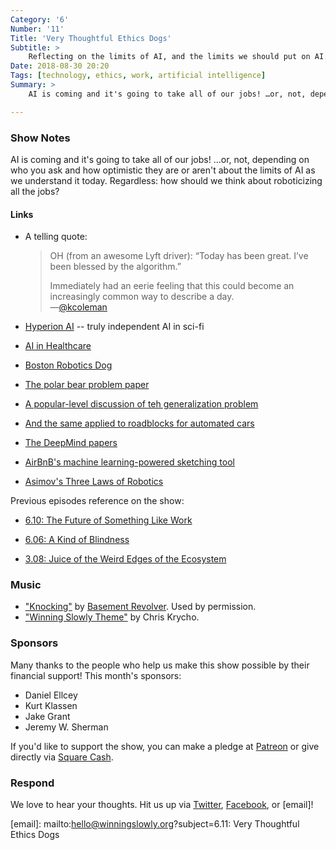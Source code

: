 ```yaml
---
Category: '6'
Number: '11'
Title: 'Very Thoughtful Ethics Dogs'
Subtitle: >
    Reflecting on the limits of AI, and the limits we should put on AI.
Date: 2018-08-30 20:20
Tags: [technology, ethics, work, artificial intelligence]
Summary: >
    AI is coming and it's going to take all of our jobs! …or, not, depending on who you ask and how optimistic they are or aren't about the limits of AI as we understand it today. Regardless: how should we think about roboticizing all the jobs?

---
```


### Show Notes

AI is coming and it's going to take all of our jobs! …or, not, depending on who you ask and how optimistic they are or aren't about the limits of AI as we understand it today. Regardless: how should we think about roboticizing all the jobs?

#### Links

- A telling quote:

    > OH (from an awesome Lyft driver): “Today has been great. I’ve been blessed by the algorithm.”
    > 
    > Immediately had an eerie feeling that this could become an increasingly common way to describe a day.  
    > —[@kcoleman](https://twitter.com/kcoleman/status/974495158841499648)

- [Hyperion AI](http://www.roughtype.com/?p=8325) -- truly independent AI in sci-fi

- [AI in Healthcare](https://asunow.asu.edu/20180402-solutions-asu-local-experts-future-ai-health-care)

- [Boston Robotics Dog](https://www.youtube.com/watch?v=M8YjvHYbZ9w)

- [The polar bear problem paper](https://arxiv.org/abs/1805.12177)

- [A popular-level discussion of teh generalization problem](https://blog.usejournal.com/ai-roadblock-generalisation-error-a6a337bc7d52)

- [And the same applied to roadblocks for automated cars](https://www.theverge.com/2018/7/3/17530232/self-driving-ai-winter-full-autonomy-waymo-tesla-uber)

- [The DeepMind papers](https://deepmind.com/research/publications/)

- [AirBnB's machine learning-powered sketching tool](https://airbnb.design/sketching-interfaces/)

- [Asimov's Three Laws of Robotics](https://en.wikipedia.org/wiki/Three_Laws_of_Robotics)

Previous episodes reference on the show:

- [6.10: The Future of Something Like Work](https://winningslowly.org/6.10/)

- [6.06: A Kind of Blindness](https://winningslowly.org/6.06/)

- [3.08: Juice of the Weird Edges of the Ecosystem](https://winningslowly.org/3.08/)

### Music

- ["Knocking"](https://basementrevolver.bandcamp.com/track/knocking) by [Basement Revolver](https://www.basementrevolver.com). Used by permission.
- ["Winning Slowly Theme"](https://soundcloud.com/chriskrycho/winning-slowly) by Chris Krycho. 

### Sponsors

Many thanks to the people who help us make this show possible by their financial support! This month's sponsors:

- Daniel Ellcey
- Kurt Klassen
- Jake Grant
- Jeremy W. Sherman

If you'd like to support the show, you can make a pledge at [Patreon] or give
directly via [Square Cash].

[Patreon]: https://www.patreon.com/winningslowly
[Square Cash]: https://cash.me/$winningslowly


### Respond

We love to hear your thoughts. Hit us up via [Twitter], [Facebook], or [email]!

[Twitter]: //www.twitter.com/winningslowly
[Facebook]: //www.facebook.com/winningslowlypodcast
[email]: mailto:hello@winningslowly.org?subject=6.11: Very Thoughtful Ethics Dogs
